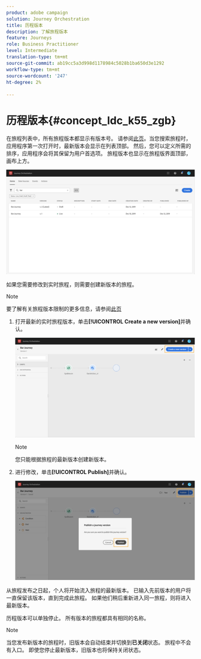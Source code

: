 ```yaml
---
product: adobe campaign
solution: Journey Orchestration
title: 历程版本
description: 了解旅程版本
feature: Journeys
role: Business Practitioner
level: Intermediate
translation-type: tm+mt
source-git-commit: ab19cc5a3d998d1178984c5028b1ba650d3e1292
workflow-type: tm+mt
source-wordcount: '247'
ht-degree: 2%

---
```



# 历程版本{#concept_ldc_k55_zgb}

在旅程列表中，所有旅程版本都显示有版本号。 请参阅[此页](../building-journeys/using-the-journey-designer.md)。当您搜索旅程时，应用程序第一次打开时，最新版本会显示在列表顶部。 然后，您可以定义所需的排序，应用程序会将其保留为用户首选项。 旅程版本也显示在旅程版界面顶部，画布上方。

![](../assets/journeyversions1.png)

如果您需要修改到实时旅程，则需要创建新版本的旅程。

>[!NOTE]
>
>要了解有关旅程版本限制的更多信息，请参阅[此页](../about/limitations.md#journey-versions-limitations)

1. 打开最新的实时旅程版本，单击&#x200B;**[!UICONTROL Create a new version]**&#x200B;并确认。

   ![](../assets/journeyversions2.png)

   >[!NOTE]
   >
   >您只能根据旅程的最新版本创建新版本。

1. 进行修改，单击&#x200B;**[!UICONTROL Publish]**&#x200B;并确认。

   ![](../assets/journeyversions3.png)

从旅程发布之日起，个人将开始流入旅程的最新版本。 已输入先前版本的用户将一直保留该版本，直到完成此旅程。 如果他们稍后重新进入同一旅程，则将进入最新版本。

历程版本可以单独停止。 所有版本的旅程都具有相同的名称。

>[!NOTE]
>
>当您发布新版本的旅程时，旧版本会自动结束并切换到&#x200B;**已关闭**&#x200B;状态。 旅程中不会有入口。 即使您停止最新版本，旧版本也将保持关闭状态。
